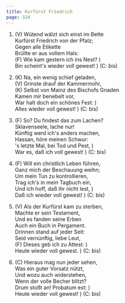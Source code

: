 ```yaml
---
title: Kurfürst Friedrich
page: 324
---  
```


1. (V) Wütend wälzt sich einst im Bette  
Kurfürst Friedrich von der Pfalz;  
Gegen alle Etikette  
Brüllte er aus vollem Hals:  
(F) Wie kam gestern ich ins Nest? )  
Bin scheint's wieder voll gewest! ) (C: bis)  


2. (K) Na, ein wenig schief geladen,  
   (V) Grinste drauf der Kammermohr,  
   (K) Selbst von Mainz des Bischofs Gnaden  
Kamen mir benebelt vor,  
War halt doch ein schönes Fest: )  
Alles wieder voll gewest! ) (C: bis)  


3. (F) So? Du findest das zum Lachen?  
Sklavenseele, lache nur!  
Künftig werd ich's anders machen,  
Hassan, höre meinen Schwur:  
's letzte Mal, bei Tod und Pest, )  
War es, daß ich voll gewest! ) (C: bis)  

4. (F) Will ein christlich Leben führen,  
Ganz mich der Beschauung weihn;  
Um mein Tun zu kontrollieren,  
Trag ich's in mein Tagbuch ein,  
Und ich hoff, daß ihr nicht lest, )  
Daß ich wieder voll gewest! ) (C: bis)  


5. (V) Als der Kurfürst kam zu sterben,  
Machte er sein Testament,  
Und es fanden seine Erben  
Auch ein Buch in Pergament.  
Drinnen stand auf jeder Seit:  
Seid vernünftig, liebe Leut,  
   (F) Dieses geb ich zu Attest: )  
Heute wieder voll gewest. ) (C: bis)  


6. (C) Hieraus mag nun jeder sehen,  
Was ein guter Vorsatz nützt,  
Und wozu auch widerstehen,  
Wenn der volle Becher blitzt?  
Drum stoßt an! Probatum est: )  
Heute wieder voll gewest!    ) (C: bis)  